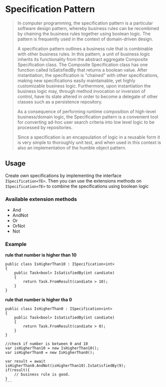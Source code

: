 # Specification Pattern
>In computer programming, the specification pattern is a particular software design pattern, whereby business rules can be recombined by chaining the business rules together using boolean logic. The pattern is frequently used in the context of domain-driven design.
>
>A specification pattern outlines a business rule that is combinable with other business rules. In this pattern, a unit of business logic inherits its functionality from the abstract aggregate Composite Specification class. The Composite Specification class has one function called IsSatisfiedBy that returns a boolean value. After instantiation, the specification is "chained" with other specifications, making new specifications easily maintainable, yet highly customizable business logic. Furthermore, upon instantiation the business logic may, through method invocation or inversion of control, have its state altered in order to become a delegate of other classes such as a persistence repository.
>
>As a consequence of performing runtime composition of high-level business/domain logic, the Specification pattern is a convenient tool for converting ad-hoc user search criteria into low level logic to be processed by repositories.
>
>Since a specification is an encapsulation of logic in a reusable form it is very simple to thoroughly unit test, and when used in this context is also an implementation of the humble object pattern.

## Usage
Create own specifications by implementing the interface `ISpecification<TE>`. Then you can use the extensions methods on `ISpecification<TE>` to combine the specifications using boolean logic

### Available extension methods
- And
- AndNot
- Or
- OrNot
- Not

### Example
**rule that number is higher than 10**
```
public class IsHigherThan10 : ISpecification<int>
{
    public Task<bool> IsSatisfiedBy(int candiate)
    {
        return Task.FromResult(candiate > 10);
    }
}
```
**rule that number is higher tha 0**
```
public class IsHigherThan0 : ISpecification<int>
{
    public Task<bool> IsSatisfiedBy(int candiate)
    {
        return Task.FromResult(candiate > 0);
    }
}
```

```
//check if number is between 0 and 10
var isHigherThan10 = new IsHigherThan10();
var isHigherThan0 = new IsHigherThan0();

var result = await isHigherThan0.AndNot(isHigherThan10).IsSatisfiedBy(9);
if(result){
    // business rule is good.
}
´´´